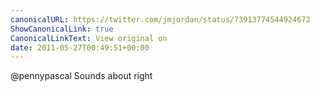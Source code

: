 ```yaml
---
canonicalURL: https://twitter.com/jmjordan/status/73913774544924672
ShowCanonicalLink: true
CanonicalLinkText: View original on
date: 2011-05-27T00:49:51+00:00
---
```

@pennypascal Sounds about right